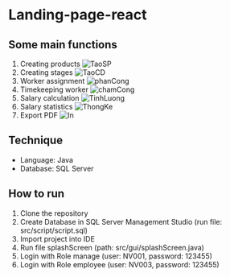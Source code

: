 # Landing-page-react
## Some main functions 
1. Creating products
![TaoSP](https://github.com/HacMuHai/QuayLyLuongSanPham/assets/125679401/4c2d741b-952c-4464-9a57-958d8a846356)
2. Creating stages
![TaoCD](https://github.com/HacMuHai/QuayLyLuongSanPham/assets/125679401/03c798a9-4963-481a-9dbb-627961f9abcb)
3. Worker assignment
![phanCong](https://github.com/HacMuHai/QuayLyLuongSanPham/assets/125679401/1ea79c7f-1483-4c6f-94c2-bfede8117551)
4. Timekeeping worker
![chamCong](https://github.com/HacMuHai/QuayLyLuongSanPham/assets/125679401/aabd13b9-8f59-43a8-8d48-e8852f2868d5)
5. Salary calculation
![TinhLuong](https://github.com/HacMuHai/QuayLyLuongSanPham/assets/125679401/2ccd9531-1b9f-440f-8d4f-2e856705ca7a)
6. Salary statistics
![ThongKe](https://github.com/HacMuHai/QuayLyLuongSanPham/assets/125679401/161c2d45-2588-414a-b2a2-dbba2f270195)
6. Export PDF
![In](https://github.com/HacMuHai/QuayLyLuongSanPham/assets/125679401/923a9e43-ea18-459d-afbb-0b2c7208bb52)

## Technique
* Language: Java
* Database: SQL Server

## How to run
1. Clone the repository
2. Create Database in SQL Server Management Studio (run file: src/script/script.sql)
3. Import project into IDE
4. Run file splashScreen (path: src/gui/splashScreen.java)
5. Login with Role manage (user: NV001, password: 123455)
6. Login with Role employee (user: NV003, password: 123455)
